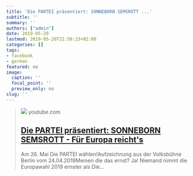 ```yaml
---
title: 'Die PARTEI präsentiert: SONNEBORN SEMSROTT ...'
subtitle: ''
summary: ''
authors: ["admin"]
date: 2019-05-20
lastmod: 2019-05-20T21:58:23+02:00
categories: []
tags:
- facebook
- german
featured: no
image:
  caption: ''
  focal_point: ''
  preview_only: no
slug: ''
---
```


> [![](https://i.ytimg.com/vi/tx6yeYFOLjg/maxresdefault.jpg)](https://www.youtube.com/attribution_link?a=zlJ3wtHfXLM&u=%2Fwatch%3Fv%3Dtx6yeYFOLjg%26feature%3Dshare)
> youtube.com
> ## [Die PARTEI präsentiert: SONNEBORN SEMSROTT - Für Europa reicht's](https://www.youtube.com/attribution_link?a=zlJ3wtHfXLM&u=%2Fwatch%3Fv%3Dtx6yeYFOLjg%26feature%3Dshare)
>
>Am 26. Mai Die PARTEI wählen!Aufzeichnung aus der Volksbühne Berlin vom 24.04.2019Meinen die das ernst? Ja! Niemand nimmt die Europawahl 2019 ernster als Die...


